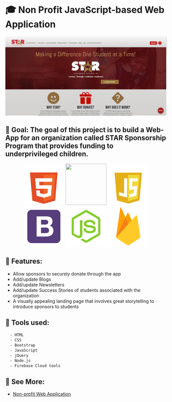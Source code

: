 # 🎓 Non Profit JavaScript-based Web Application
![Site](https://raw.githubusercontent.com/jpdsnz/jpdsnz/main/Star.jpg)

## 🥅 Goal: The goal of this project is to build a Web-App for an organization called STAR Sponsorship Program that provides funding to underprivileged children.

<p align="center">
      <img width="128" height="128" src="https://github.com/jpdsnz/jpdsnz/blob/main/html-white.png">
      <img width="128" height="128" src="https://github.com/jpdsnz/jpdsnz/blob/main/css-white.png">
      <img width="128" height="128" src="https://github.com/jpdsnz/jpdsnz/blob/main/js-white.png">
      <img width="128" height="128" src="https://github.com/jpdsnz/jpdsnz/blob/main/bootstrap.png">
      <img width="128" height="128" src="https://github.com/jpdsnz/jpdsnz/blob/main/nodeJS.png">
      <img width="128" height="128" src="https://github.com/jpdsnz/jpdsnz/blob/main/firebase.png">
</p>

## 📕 Features: 
- Allow sponsors to securely donate through the app
- Add/update Blogs
- Add/update Newsletters
- Add/update Success Stories of students associated with the organization
- A visually appealing landing page that involves great storytelling to introduce sponsors to students

## 🔧 Tools used: 
      - HTML 
      - CSS 
      - Bootstrap 
      - JavaScript 
      - jQuery 
      - Node.js 
      - Firebase Cloud tools

  
## 👀 See More:
 - [Non-profit Web Application](https://www.johnpauljones.me/star-sponsorship-web-app "Non-profit Web Application")
